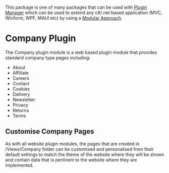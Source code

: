 ﻿This package is one of many packages that can be used with [Plugin Manager](https://www.nuget.org/packages/PluginManager) which can be used to extend any c#/.net based application (MVC, Winform, WPF, MAUI etc) by using a [Modular Approach](https://pluginmanager.website/docs/Document/A-Modular-Approach/).

# Company Plugin
The Company plugin module is a web based plugin module that provides standard company type pages including:

- About
- Affiliate
- Careers
- Contact
- Cookies
- Delivery
- Newsletter
- Privacy
- Returns
- Terms

## Customise Company Pages
As with all website plugin modules, the pages that are created in /Views/Company folder can be customised and personalised from their default settings to match the theme of the website where they will be shown and contain data that is pertinent to the website where they are implemented.